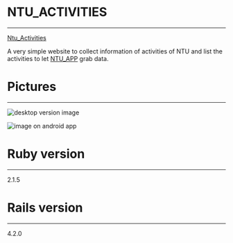 # NTU_ACTIVITIES
---

[Ntu_Activities](ntu-activities.herokuapp.com)

A very simple website to collect information of activities of NTU and list the activities to let [NTU_APP](https://github.com/npes87184/NTU_APP) grab data.

# Pictures
---

![desktop version image](https://www.dropbox.com/s/647z88wbeqnwuj7/%E8%9E%A2%E5%B9%95%E5%BF%AB%E7%85%A7%202015-04-29%20%E4%B8%8B%E5%8D%885.58.42.png?dl=0)

![image on android app](http://truth.bahamut.com.tw/s01/201504/ccdf2fd672c686908b874cd0ae0f54b3.PNG)

# Ruby version
---

2.1.5

# Rails version
---

4.2.0

